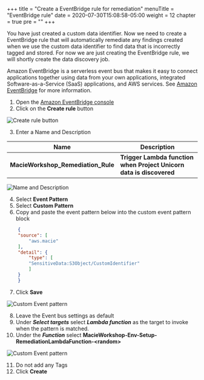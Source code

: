 +++
title = "Create a EventBridge rule for remediation"
menuTitle = "EventBridge rule"
date = 2020-07-30T15:08:58-05:00
weight = 12
chapter = true
pre = "<b></b>"
+++

You have just created a custom data identifier.  Now we need to create a EventBridge rule that will automatically remediate any findings created when we use the custom data identifier to find data that is incorrectly tagged and stored.  For now we are just creating the EventBridge rule, we will shortly create the data discovery job.

Amazon EventBridge is a serverless event bus that makes it easy to connect applications together using data from your own applications, integrated Software-as-a-Service (SaaS) applications, and AWS services. See [Amazon EventBridge](https://aws.amazon.com/eventbridge/) for more information.

1. Open the [Amazon EventBridge console](https://console.aws.amazon.com/events/home)
2. Click on the **Create rule** button  

![Create rule button](/images/eventbridge-create-rule.png)

3. Enter a Name and Description

Name| Description
-----|-----
**MacieWorkshop_Remediation_Rule**|**Trigger Lambda function when Project Unicorn data is discovered**

![Name and Description](/images/eventbridge-create-rule-1.png)

4. Select **Event Pattern**
5. Select **Custom Pattern**
6. Copy and paste the event pattern below into the custom event pattern block   

````json
    {
    "source": [
        "aws.macie"
    ],
    "detail": {
        "type": [
        "SensitiveData:S3Object/CustomIdentifier"
        ]
    }
    }
````
7. Click **Save**

![Custom Event pattern](/images/eventbridge-create-rule-2.png)

8. Leave the Event bus settings as default
9. Under ***Select targets*** select ***Lambda function*** as the target to invoke when the pattern is matched.
10. Under the ***Function*** select **MacieWorkshop-Env-Setup-RemediationLambdaFunction-\<random\>**   

![Custom Event pattern](/images/eventbridge-create-rule-3.png)

11. Do not add any Tags
12. Click **Create** 